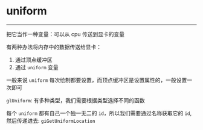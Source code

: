 # uniform
---

把它当作一种变量：可以从 cpu 传送到显卡的变量

有两种办法将内存中的数据传送给显卡：
1. 通过顶点缓冲区
2. 通过 `uniform` 变量

一般来说 `uniform` 每次绘制都要设置，而顶点缓冲区是设置属性的，一般设置一次即可

`glUniform`: 有多种类型，我们需要根据类型选择不同的函数

每个 `uniform` 都有自己一个独一无二的 `id`，所以我们需要通过名称获取它的 `id`, 然后传递进去: `giGetUniformLocation`